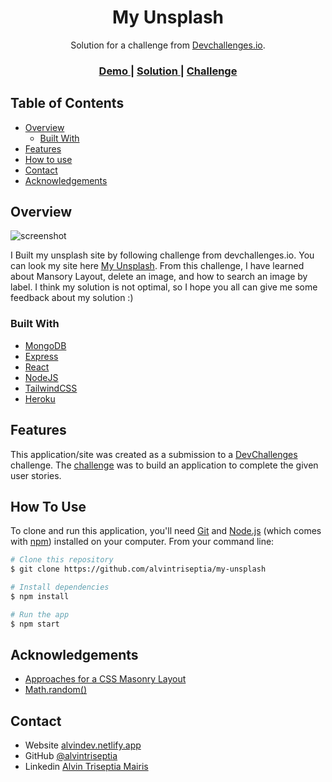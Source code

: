 <!-- Please update value in the {}  -->

<h1 align="center">My Unsplash</h1>

<div align="center">
   Solution for a challenge from  <a href="http://devchallenges.io" target="_blank">Devchallenges.io</a>.
</div>

<div align="center">
  <h3>
    <a href="https://alvindev-myunsplash.herokuapp.com/">
      Demo
    </a>
    <span> | </span>
    <a href="https://github.com/alvintriseptia/my-unsplash">
      Solution
    </a>
    <span> | </span>
    <a href="https://devchallenges.io/challenges/rYyhwJAxMfES5jNQ9YsP">
      Challenge
    </a>
  </h3>
</div>

<!-- TABLE OF CONTENTS -->

## Table of Contents

- [Overview](#overview)
  - [Built With](#built-with)
- [Features](#features)
- [How to use](#how-to-use)
- [Contact](#contact)
- [Acknowledgements](#acknowledgements)

<!-- OVERVIEW -->

## Overview

![screenshot](https://alvindev-img-uploader.herokuapp.com/images/4f21a395-a5ff-4372-b415-6df7ec8a83c5-1640225725915.JPG)

I Built my unsplash site by following challenge from devchallenges.io. You can look my site here [My Unsplash](https://alvindev-myunsplash.herokuapp.com/). From this challenge, I have learned about Mansory Layout, delete an image, and how to search an image by label. I think my solution is not optimal, so I hope you all can give me some feedback about my solution :)

### Built With

<!-- This section should list any major frameworks that you built your project using. Here are a few examples.-->

- [MongoDB](https://mongodb.com/)
- [Express](https://expressjs.com/)
- [React](reactjs.org)
- [NodeJS](https://nodejs.org/)
- [TailwindCSS](https://tailwindcss.com/)
- [Heroku](https://heroku.com/)

## Features

<!-- List the features of your application or follow the template. Don't share the figma file here :) -->

This application/site was created as a submission to a [DevChallenges](https://devchallenges.io/challenges) challenge. The [challenge](https://devchallenges.io/challenges/rYyhwJAxMfES5jNQ9YsP) was to build an application to complete the given user stories.

## How To Use

<!-- Example: -->

To clone and run this application, you'll need [Git](https://git-scm.com) and [Node.js](https://nodejs.org/en/download/) (which comes with [npm](http://npmjs.com)) installed on your computer. From your command line:

```bash
# Clone this repository
$ git clone https://github.com/alvintriseptia/my-unsplash

# Install dependencies
$ npm install

# Run the app
$ npm start
```

## Acknowledgements

<!-- This section should list any articles or add-ons/plugins that helps you to complete the project. This is optional but it will help you in the future. For example: -->

- [Approaches for a CSS Masonry Layout](https://css-tricks.com/piecing-together-approaches-for-a-css-masonry-layout/)
- [Math.random()](https://developer.mozilla.org/en-US/docs/Web/JavaScript/Reference/Global_Objects/Math/random)

## Contact

- Website [alvindev.netlify.app](https://alvindev.netlify.app/)
- GitHub [@alvintriseptia](https://github.com/alvintriseptia)
- Linkedin [Alvin Triseptia Mairis](https://www.linkedin.com/in/alvin-triseptia-mairis/)
